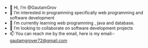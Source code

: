 - 👋 Hi, I’m @GautamGrov
- 👀 I’m interested in programming specifically web programming and software development
- 🌱 I’m currently learning web programming , java and database.
- 💞️ I’m looking to collaborate on software development projects
- 📫 You can reach me by the email, here is my email:- gautamgrover72@gmail.com

<!---
GautamGrov/GautamGrov is a ✨ special ✨ repository because its `README.md` (this file) appears on your GitHub profile.
You can click the Preview link to take a look at your changes.
--->
